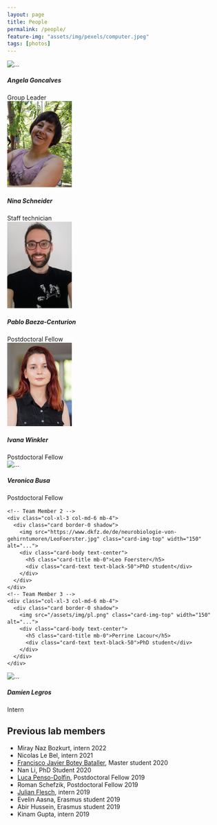 ```yaml
---
layout: page
title: People
permalink: /people/
feature-img: "assets/img/pexels/computer.jpeg"
tags: [photos]
---
```


<!-- Page Content -->

<div class="container">
  <div class="row">
    <!-- Team Member 1 -->
    <div class="col-xl-3 col-md-6 mb-4">
      <div class="card border-0 shadow">
        <img src="https://www.dkfz.de/en/somatische-evolution-frueherkennung/Images/Goncalves-Filimon-Angela_8.jpg" class="card-img-top" width="150" alt="...">
        <div class="card-body text-center">
          <h5 class="card-title mb-0">Angela Goncalves</h5>
          <div class="card-text text-black-50">Group Leader</div>
        </div>
      </div>
    </div>
    <!-- Team Member 2 -->
    <div class="col-xl-3 col-md-6 mb-4">
      <div class="card border-0 shadow">
        <img src="/assets/img/ns.jpeg" class="card-img-top" width="150" alt="...">
        <div class="card-body text-center">
          <h5 class="card-title mb-0">Nina Schneider</h5>
          <div class="card-text text-black-50">Staff technician</div>
        </div>
      </div>
    </div>
    <!-- Team Member 2 -->
    <div class="col-xl-3 col-md-6 mb-4">
      <div class="card border-0 shadow">
        <img src="/assets/img/pbc.jpeg" class="card-img-top" width="150" alt="...">
        <div class="card-body text-center">
          <h5 class="card-title mb-0">Pablo Baeza-Centurion</h5>
          <div class="card-text text-black-50">Postdoctoral Fellow</div>
        </div>
      </div>
    </div>
    <!-- Team Member 2 -->
    <div class="col-xl-3 col-md-6 mb-4">
      <div class="card border-0 shadow">
        <img src="/assets/img/iw.jpeg" class="card-img-top" width="150" alt="...">
        <div class="card-body text-center">
          <h5 class="card-title mb-0">Ivana Winkler</h5>
          <div class="card-text text-black-50">Postdoctoral Fellow</div>
        </div>
      </div>
    </div>
    <!-- Team Member 3 -->
    <div class="col-xl-3 col-md-6 mb-4">
      <div class="card border-0 shadow">
        <img src="https://www.dkfz.de/de/regulatorische-genomik/busa_v_pic_0.jpg" class="card-img-top" width="150" alt="...">
        <div class="card-body text-center">
          <h5 class="card-title mb-0">Veronica Busa</h5>
          <div class="card-text text-black-50">Postdoctoral Fellow</div>
        </div>
      </div>
    </div>
    
    
    <!-- Team Member 2 -->
    <div class="col-xl-3 col-md-6 mb-4">
      <div class="card border-0 shadow">
        <img src="https://www.dkfz.de/de/neurobiologie-von-gehirntumoren/LeoFoerster.jpg" class="card-img-top" width="150" alt="...">
        <div class="card-body text-center">
          <h5 class="card-title mb-0">Leo Foerster</h5>
          <div class="card-text text-black-50">PhD student</div>
        </div>
      </div>
    </div>
    <!-- Team Member 3 -->
    <div class="col-xl-3 col-md-6 mb-4">
      <div class="card border-0 shadow">
        <img src="/assets/img/pl.png" class="card-img-top" width="150" alt="...">
        <div class="card-body text-center">
          <h5 class="card-title mb-0">Perrine Lacour</h5>
          <div class="card-text text-black-50">PhD student</div>
        </div>
      </div>
    </div>
  </div>
  <!-- /.row -->
  <div class="row">
     <!-- Team Member 8 -->
    <div class="col-xl-3 col-md-6 mb-4">
      <div class="card border-0 shadow">
        <img src="https://media.licdn.com/dms/image/C4D03AQGmKirgCfmneQ/profile-displayphoto-shrink_800_800/0/1649605925145?e=1683763200&v=beta&t=jjgjxvj-rN1O3FEjM_dQyyB6O3TMJDnCSF0S3uZcKy4" class="card-img-top" width="150" alt="...">
        <div class="card-body text-center">
          <h5 class="card-title mb-0">Damien Legros</h5>
          <div class="card-text text-black-50">Intern</div>
        </div>
      </div>
    </div>
  </div>
  <!-- /.row -->
</div>
<!-- /.container -->

## Previous lab members
- Miray Naz Bozkurt, intern 2022
- Nicolas Le Bel, intern 2021
- [Francisco Javier Botey Bataller](https://github.com/JaviBotey), Master student 2020
- Nan Li, PhD Student 2020
- [Luca Penso-Dolfin](https://github.com/luca8651), Postdoctoral Fellow 2019
- Roman Schefzik, Postdoctoral Fellow 2019
- [Julian Flesch](https://github.com/JulianFlesch), intern 2019
- Evelin Aasna, Erasmus student 2019
- Abir Hussein, Erasmus student 2019
- Kinam Gupta, intern 2019

